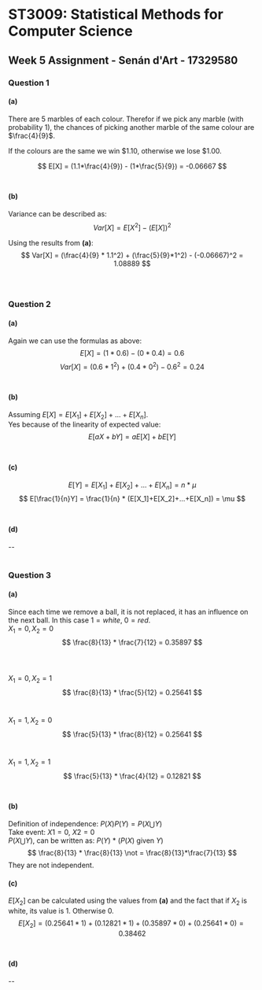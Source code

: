 # ST3009: Statistical Methods for Computer Science

## Week 5 Assignment - Senán d'Art - 17329580

### Question 1

#### (a)

There are 5 marbles of each colour. Therefor if we pick any marble (with probability $1$), the chances of picking another marble of the same colour are $\frac{4}{9}$.  

If the colours are the same we win $1.10, otherwise we lose $1.00.

$$
E[X] = (1.1*\frac{4}{9}) - (1*\frac{5}{9}) = -0.06667
$$
<br>

#### (b)

Variance can be described as:  
$$
Var[X] = E[X^2] - (E[X])^2
$$

Using the results from **(a)**:  
$$
Var[X] = (\frac{4}{9} * 1.1^2) + (\frac{5}{9}*1^2) - (-0.06667)^2 = 1.08889
$$
<br><br>


### Question 2

#### (a)

Again we can use the formulas as above:  
$$
E[X] = (1*0.6) - (0*0.4) = 0.6
$$
$$
Var[X] = (0.6 * 1^2) + (0.4 * 0^2) - 0.6^2 = 0.24
$$
<br>

#### (b)

Assuming $E[X] = E[X_1]+E[X_2]+...+E[X_n]$.  
Yes because of the linearity of expected value:
$$
E[aX + bY] = aE[X] + bE[Y]
$$
<br>


#### (c)

$$
E[Y] = E[X_1]+E[X_2]+...+E[X_n] = n * \mu
$$
$$
E[\frac{1}{n}Y] = \frac{1}{n} * (E[X_1]+E[X_2]+...+E[X_n]) = \mu
$$
<br>

#### (d)

--
<br><br>

### Question 3

#### (a)

Since each time we remove a ball, it is not replaced, it has an influence on the next ball. In this case $1=white$, $0=red$.  
$X_1=0,X_2=0$
$$
\frac{8}{13} * \frac{7}{12} = 0.35897
$$  
<br>

$X_1=0,X_2=1$
$$
\frac{8}{13} * \frac{5}{12} = 0.25641
$$
<br>

$X_1=1,X_2=0$
$$
\frac{5}{13} * \frac{8}{12} = 0.25641
$$
<br>

$X_1=1,X_2=1$
$$
\frac{5}{13} * \frac{4}{12} = 0.12821
$$
<br>

#### (b)

Definition of independence: $P(X)P(Y) = P(X\bigcup Y)$  
Take event: $X1=0$, $X2=0$  
$P(X\bigcup Y)$, can be written as: $P(Y)$ * ($P(X)$ given $Y$)  
$$
\frac{8}{13} * \frac{8}{13} \not = \frac{8}{13}*\frac{7}{13}
$$
They are not independent.
<br>

#### (c)

$E[X_2]$ can be calculated using the values from **(a)** and the fact that if $X_2$ is white, its value is 1. Otherwise 0.  
$$
E[X_2] = (0.25641 * 1) + (0.12821 * 1) + (0.35897 * 0) + (0.25641 * 0) = 0.38462
$$
<br>

#### (d)

--
